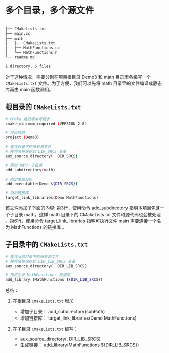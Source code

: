 # 多个目录，多个源文件

```bash
.
├── CMakeLists.txt
├── main.cc
├── math
│   ├── CMakeLists.txt
│   ├── MathFunctions.cc
│   └── MathFunctions.h
└── readme.md

1 directory, 6 files
```

对于这种情况，需要分别在项目根目录 Demo3 和 math 目录里各编写一个 `CMakeLists.txt` 文件。为了方便，我们可以先将 math 目录里的文件编译成静态库再由 main 函数调用。

## 根目录的 `CMakeLists.txt`

```bash
# CMake 最低版本号要求
cmake_minimum_required (VERSION 2.8)

# 项目信息
project (Demo3)

# 查找目录下的所有源文件
# 并将名称保存到 DIR_SRCS 变量
aux_source_directory(. DIR_SRCS)

# 添加 math 子目录
add_subdirectory(math)

# 指定生成目标
add_executable(Demo ${DIR_SRCS})

# 添加链接库
target_link_libraries(Demo MathFunctions)
```

该文件添加了下面的内容: 第3行，使用命令 add_subdirectory 指明本项目包含一个子目录 math，这样 math 目录下的 CMakeLists.txt 文件和源代码也会被处理 。第6行，使用命令 target_link_libraries 指明可执行文件 main 需要连接一个名为 MathFunctions 的链接库 。

## 子目录中的 `CMakeLists.txt`

```bash
# 查找当前目录下的所有源文件
# 并将名称保存到 DIR_LIB_SRCS 变量
aux_source_directory(. DIR_LIB_SRCS)

# 指定生成 MathFunctions 链接库
add_library (MathFunctions ${DIR_LIB_SRCS})
```

总结：
1. 在根目录 `CMakeLists.txt` 增加
    
    - 增加子目录： add_subdirectory(subPath)
    - 增加链接库： target_link_libraries(Demo MathFunctions)

2. 在子目录 `CMakeLists.txt` 编写：

    - aux_source_directory(. DIR_LIB_SRCS)
    - 生成链接： add_library(MathFunctions ${DIR_LIB_SRCS})

